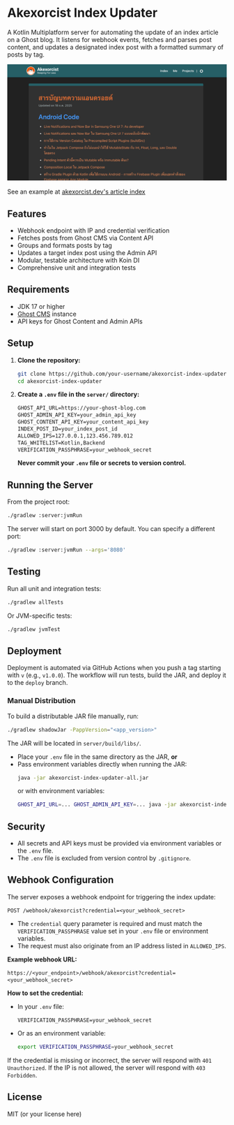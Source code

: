 # Akexorcist Index Updater

A Kotlin Multiplatform server for automating the update of an index article on a Ghost blog. It listens for webhook events, fetches and parses post content, and updates a designated index post with a formatted summary of posts by tag.

![image_01.jpg](images/image_01.png)

See an example at [akexorcist.dev's article index](https://akexorcist.dev/android-article-index/)

## Features
- Webhook endpoint with IP and credential verification
- Fetches posts from Ghost CMS via Content API
- Groups and formats posts by tag
- Updates a target index post using the Admin API
- Modular, testable architecture with Koin DI
- Comprehensive unit and integration tests

## Requirements
- JDK 17 or higher
- [Ghost CMS](https://ghost.org/) instance
- API keys for Ghost Content and Admin APIs

## Setup
1. **Clone the repository:**
   ```sh
   git clone https://github.com/your-username/akexorcist-index-updater.git
   cd akexorcist-index-updater
   ```
2. **Create a `.env` file in the `server/` directory:**
   ```env
   GHOST_API_URL=https://your-ghost-blog.com
   GHOST_ADMIN_API_KEY=your_admin_api_key
   GHOST_CONTENT_API_KEY=your_content_api_key
   INDEX_POST_ID=your_index_post_id
   ALLOWED_IPS=127.0.0.1,123.456.789.012
   TAG_WHITELIST=Kotlin,Backend
   VERIFICATION_PASSPHRASE=your_webhook_secret
   ```
   **Never commit your `.env` file or secrets to version control.**

## Running the Server
From the project root:
```sh
./gradlew :server:jvmRun
```
The server will start on port 3000 by default. You can specify a different port:
```sh
./gradlew :server:jvmRun --args='8080'
```

## Testing
Run all unit and integration tests:
```sh
./gradlew allTests
```
Or JVM-specific tests:
```sh
./gradlew jvmTest
```

## Deployment
Deployment is automated via GitHub Actions when you push a tag starting with `v` (e.g., `v1.0.0`). The workflow will run tests, build the JAR, and deploy it to the `deploy` branch.

### Manual Distribution
To build a distributable JAR file manually, run:
```sh
./gradlew shadowJar -PappVersion="<app_version>"
```
The JAR will be located in `server/build/libs/`.

- Place your `.env` file in the same directory as the JAR, **or**
- Pass environment variables directly when running the JAR:
  ```sh
  java -jar akexorcist-index-updater-all.jar
  ```
  or with environment variables:
  ```sh
  GHOST_API_URL=... GHOST_ADMIN_API_KEY=... java -jar akexorcist-index-updater-all.jar
  ```

## Security
- All secrets and API keys must be provided via environment variables or the `.env` file.
- The `.env` file is excluded from version control by `.gitignore`.

## Webhook Configuration

The server exposes a webhook endpoint for triggering the index update:

```
POST /webhook/akexorcist?credential=<your_webhook_secret>
```

- The `credential` query parameter is required and must match the `VERIFICATION_PASSPHRASE` value set in your `.env` file or environment variables.
- The request must also originate from an IP address listed in `ALLOWED_IPS`.

**Example webhook URL:**
```
https://<your_endpoint>/webhook/akexorcist?credential=<your_webhook_secret>
```

**How to set the credential:**
- In your `.env` file:
  ```env
  VERIFICATION_PASSPHRASE=your_webhook_secret
  ```
- Or as an environment variable:
  ```sh
  export VERIFICATION_PASSPHRASE=your_webhook_secret
  ```

If the credential is missing or incorrect, the server will respond with `401 Unauthorized`.
If the IP is not allowed, the server will respond with `403 Forbidden`.

## License
MIT (or your license here)

